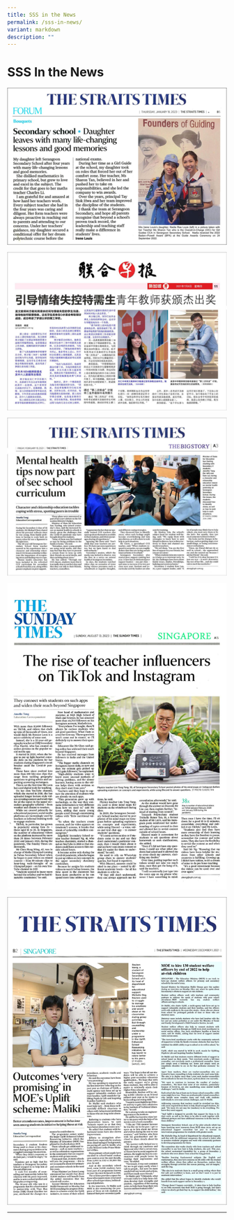 ```yaml
---
title: SSS in the News
permalink: /sss-in-news/
variant: markdown
description: ""
---
```

# SSS In the News

![](/images/SSS%20in%20the%20News/Serangoon_Sec_forumd_ARTWORK_APPROVED_on_20230913.jpg)

![](/images/SSS%20in%20the%20News/serangoon_sec_.jpg)

![](/images/SSS%20in%20the%20News/Serangoon_Sec_21_.jpg)

![](/images/SSS%20in%20the%20News/Serangoon_Sec_st_ARTWORK_APPROVED_on_20230913.jpg)

![](/images/SSS%20in%20the%20News/SSS1a_.jpg)

<hr>